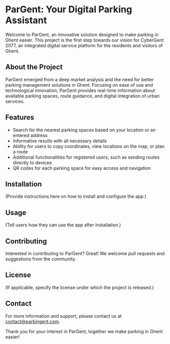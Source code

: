 # ParGent: Your Digital Parking Assistant

Welcome to ParGent, an innovative solution designed to make parking in Ghent easier. This project is the first step towards our vision for CyberGent 2077, 
an integrated digital service platform for the residents and visitors of Ghent.

## About the Project

ParGent emerged from a deep market analysis and the need for better parking management solutions in Ghent. Focusing on ease of use and technological innovation,
ParGent provides real-time information about available parking spaces, route guidance, and digital integration of urban services.

## Features

- Search for the nearest parking spaces based on your location or an entered address
- Informative results with all necessary details
- Ability for users to copy coordinates, view locations on the map, or plan a route
- Additional functionalities for registered users, such as sending routes directly to devices
- QR codes for each parking space for easy access and navigation

## Installation

(Provide instructions here on how to install and configure the app.)

## Usage

(Tell users how they can use the app after installation.)

## Contributing

Interested in contributing to ParGent? Great! We welcome pull requests and suggestions from the community.

## License

(If applicable, specify the license under which the project is released.)

## Contact

For more information and support, please contact us at [contact@parkingent.com](mailto:contact@parkingent.com).

Thank you for your interest in ParGent, together we make parking in Ghent easier!
